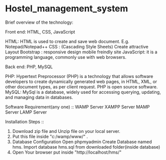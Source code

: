 # Hostel_management_system

Brief overview of the technology:

Front end: HTML, CSS, JavaScript

HTML: HTML is used to create and save web document. E.g. Notepad/Notepad++
CSS : (Cascading Style Sheets) Create attractive Layout
Bootstrap : responsive design mobile freindly site
JavaScript: it is a programming language, commonly use with web browsers.

Back end: PHP, MySQL

PHP: Hypertext Preprocessor (PHP) is a technology that allows software developers to create dynamically generated web pages, in HTML, XML, or other document types, as per client request. PHP is open source software.
MySQL: MySql is a database, widely used for accessing querying, updating, and managing data in databases.


Software Requirement(any one) ::
WAMP Server
XAMPP Server
MAMP Server
LAMP Server

Installation Steps ::
1. Download zip file and Unzip file on your local server.
2. Put this file inside "c:/wamp/www/" .
3. Database Configuration
Open phpmyadmin
Create Database named hms.
Import database hms.sql from downloaded folder(inside database)
4. Open Your browser put inside "http://localhost/hms/"
